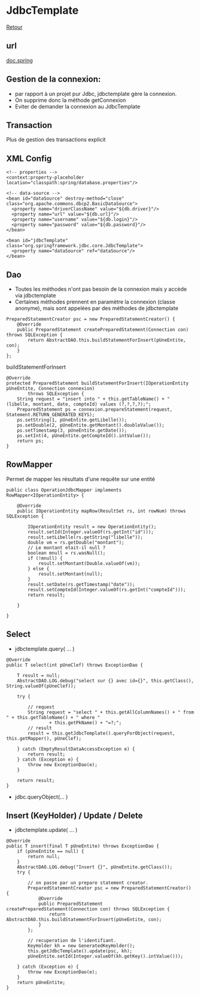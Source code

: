 # JdbcTemplate

[Retour](https://github.com/grouault/spring-tutorial/blob/master/spring-data-access/jdbc/README.md)

## url
[doc.spring](https://docs.spring.io/spring/docs/4.1.x/spring-framework-reference/html/jdbc.html#jdbc-JdbcTemplate-idioms)

## Gestion de la connexion:
* par rapport à un projet pur Jdbc, jdbctemplate gère la connexion. 
* On supprime donc la méthode getConnexion
* Eviter de demander la connexion au JdbcTemplate

## Transaction
Plus de gestion des transactions explicit

## XML Config
```
<!-- properties -->
<context:property-placeholder location="classpath:spring/database.properties"/>

<!-- data-source -->
<bean id="dataSource" destroy-method="close" class="org.apache.commons.dbcp2.BasicDataSource">
  <property name="driverClassName" value="${db.driver}"/>
  <property name="url" value="${db.url}"/>
  <property name="username" value="${db.login}"/>
  <property name="password" value="${db.password}"/>
</bean>

<bean id="jdbcTemplate" class="org.springframework.jdbc.core.JdbcTemplate">
  <property name="dataSource" ref="dataSource"/>
</bean>
```

## Dao
* Toutes les méthodes n'ont pas besoin de la connexion mais y accède via jdbctemplate
* Certaines méthodes prennent en paramètre la connexion (classe anonyme), mais sont appelées par des méthodes de jdbctemplate
```
PreparedStatementCreator psc = new PreparedStatementCreator() {
	@Override
	public PreparedStatement createPreparedStatement(Connection con) throws SQLException {
		return AbstractDAO.this.buildStatementForInsert(pUneEntite, con);
	}
};
```
buildStatementForInsert
```
@Override
protected PreparedStatement buildStatementForInsert(IOperationEntity pUneEntite, Connection connexion)
		throws SQLException {
	String request = "insert into " + this.getTableName() + " (libelle, montant, date, compteId) values (?,?,?,?);";
	PreparedStatement ps = connexion.prepareStatement(request, Statement.RETURN_GENERATED_KEYS);
	ps.setString(1, pUneEntite.getLibelle());
	ps.setDouble(2, pUneEntite.getMontant().doubleValue());
	ps.setTimestamp(3, pUneEntite.getDate());
	ps.setInt(4, pUneEntite.getCompteId().intValue());
	return ps;
}
```

## RowMapper
Permet de mapper les résultats d'une requête sur une entité
```
public class OperationJdbcMapper implements RowMapper<IOperationEntity> {

	@Override
	public IOperationEntity mapRow(ResultSet rs, int rowNum) throws SQLException {
		
		IOperationEntity result = new OperationEntity();
		result.setId(Integer.valueOf(rs.getInt("id")));
		result.setLibelle(rs.getString("libelle"));
		double vm = rs.getDouble("montant");
		// Le montant etait-il null ?
		boolean mnull = rs.wasNull();
		if (!mnull) {
			result.setMontant(Double.valueOf(vm));
		} else {
			result.setMontant(null);
		}
		result.setDate(rs.getTimestamp("date"));
		result.setCompteId(Integer.valueOf(rs.getInt("compteId")));
		return result;
		
	}

}
```
## Select
* jdbctemplate.query( ... )
```
@Override
public T select(int pUneClef) throws ExceptionDao {

	T result = null;
	AbstractDAO.LOG.debug("select sur {} avec id={}", this.getClass(), String.valueOf(pUneClef));

	try {

		// request
		String request = "select " + this.getAllColumnNames() + " from " + this.getTableName() + " where "
				+ this.getPkName() + "=?;";
		// result
		result = this.getJdbcTemplate().queryForObject(request, this.getMapper(), pUneClef);

	} catch (EmptyResultDataAccessException e) {
		return result;
	} catch (Exception e) {
		throw new ExceptionDao(e);
	} 

	return result;
}
```

* jdbc.queryObject(... )

## Insert (KeyHolder) / Update / Delete
* jdbctemplate.update( ... )
```
@Override
public T insert(final T pUneEntite) throws ExceptionDao {
	if (pUneEntite == null) {
		return null;
	}
	AbstractDAO.LOG.debug("Insert {}", pUneEntite.getClass());
	try {

		// on passe par un prepare statement creator.
		PreparedStatementCreator psc = new PreparedStatementCreator() {
			@Override
			public PreparedStatement createPreparedStatement(Connection con) throws SQLException {
				return AbstractDAO.this.buildStatementForInsert(pUneEntite, con);
			}
		};

		// recuperation de l'identifiant.
		KeyHolder kh = new GeneratedKeyHolder();
		this.getJdbcTemplate().update(psc, kh);
		pUneEntite.setId(Integer.valueOf(kh.getKey().intValue()));

	} catch (Exception e) {
		throw new ExceptionDao(e);
	} 
	return pUneEntite;
}
```
